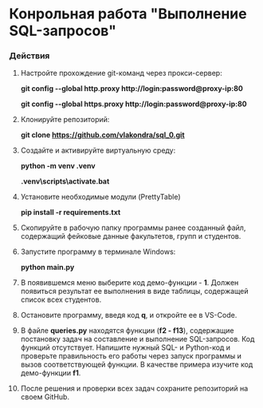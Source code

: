 # Конрольная работа "Выполнение SQL-запросов"

### Действия ###


1. Настройте прохождение git-команд через прокси-сервер:

      **git config --global http.proxy http://login:password@proxy-ip:80**

      **git config --global https.proxy http://login:password@proxy-ip:80**

2. Клонируйте репозиторий: 

      **git clone https://github.com/vlakondra/sql_0.git**

3. Создайте и активируйте виртуальную среду:

   **python -m venv .venv**

   **.venv\scripts\activate.bat**

4. Установите необходимые модули (PrettyTable)
 
   **pip install -r requirements.txt**   

5.  Скопируйте в рабочую папку программы ранее созданный файл,
    содержащий фейковые данные факультетов, групп и студентов.   

6.  Запустите программу в терминале Windows:
  
     **python main.py**

7.  В появившемся меню выберите код демо-функции - **1**. 
    Должен появиться результат ее выполнения в виде таблицы,
    содержащей список всех студентов.    

8.  Остановите программу, введя код **q**, и откройте ee в VS-Code.


9.  В файле **queries.py** находятся функции (**f2 - f13**),
    содержащие постановку задач на составление и выполнение SQL-запросов.
    Код функций отсутствует. 
    Напишите нужный SQL- и Python-код и проверьте правильность его 
    работы через запуск программы и вызов соответствующей
    функции. В качестве примера изучите код демо-функции **f1**.


10. После решения и проверки всех задач сохраните репозиторий на своем GitHub.     
         
